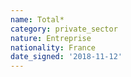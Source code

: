 ```yaml
---
name: Total*
category: private_sector
nature: Entreprise
nationality: France
date_signed: '2018-11-12'
---
```

    